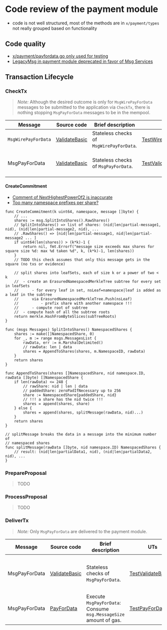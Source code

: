 # Code review of the payment module

- code is not well structured, most of the methods are in `x/payment/types` not really grouped based on functionality

## Code quality
- [x/payment/payfordata.go only used for testing](https://github.com/informalsystems/audit-celestia/issues/3)
- [LegacyMsg in payment module deprecated in favor of Msg Services](https://github.com/informalsystems/audit-celestia/issues/1)

## Transaction Lifecycle

### CheckTx

> *Note:* Although the desired outcome is only for `MsgWirePayForData` messages to be submitted to the application via `CheckTx`, there is nothing stopping `MsgPayForData` messages to be in the mempool. 

| Message | Source code | Brief description | UTs | Issues found | 
| ------- | ----------- | ----------------- | --- | ------------ |
| `MsgWirePayForData` | [ValidateBasic](https://github.com/celestiaorg/celestia-app/blob/9e01bd307d428fffcd1a8a66e0d97719a3e83d90/x/payment/types/wirepayfordata.go#L87) | Stateless checks of `MsgWirePayForData`. | [TestWirePayForData_ValidateBasic](https://github.com/celestiaorg/celestia-app/blob/9e01bd307d428fffcd1a8a66e0d97719a3e83d90/x/payment/types/wirepayfordata_test.go#L10) | [CreateCommitment could be expensive for CheckTx](https://github.com/informalsystems/audit-celestia/issues/6) |
| MsgPayForData | [ValidateBasic](https://github.com/celestiaorg/celestia-app/blob/9e01bd307d428fffcd1a8a66e0d97719a3e83d90/x/payment/types/payfordata.go#L39) | Stateless checks of `MsgPayForData`. | [TestValidateBasic](https://github.com/celestiaorg/celestia-app/blob/9e01bd307d428fffcd1a8a66e0d97719a3e83d90/x/payment/types/payfordata_test.go#L318) | - [MsgPayForData.ValidateBasic doesn't invalidate reserved namespaces](https://github.com/informalsystems/audit-celestia/issues/2) |

#### CreateCommitment

- [Comment of NextHighestPowerOf2 is inaccurate](https://github.com/informalsystems/audit-celestia/issues/4)
- [Too many namespace prefixes per share?](https://github.com/informalsystems/audit-celestia/issues/5)

```golang
func CreateCommitment(k uint64, namespace, message []byte) {
    // ...
    shares := msg.SplitIntoShares().RawShares()
    // SplitIntoShares() => list of shares: (nid|len|partial-message1, nid), (nid|len|partial-message2, nid), ...
    // .RawShares() => [nid|len|partial-message1, nid|len|partial-message2 ... ]
    if uint64(len(shares)) > (k*k)-1 {
		return nil, fmt.Errorf("message size exceeds max shares for square size %d: max %d taken %d", k, (k*k)-1, len(shares))
	}
    // TODO this check assumes that only this message gets in the square (no txs or evidence)

    // split shares into leafSets, each of size k or a power of two < k
    //  - create an ErasuredNamespacedMerkleTree subtree for every set in leafSets
    //      - for every leaf in set, nsLeaf=namespace|leaf is added as a leaf in the subtree
    //      via ErasuredNamespacedMerkleTree.Push(nsLeaf)
    //          - prefix share with another namespace !!!
    //      - compute root of subtree
    //  - compute hash of all the subtree roots 
    return merkle.HashFromByteSlices(subTreeRoots)
}

func (msgs Messages) SplitIntoShares() NamespacedShares {
    shares := make([]NamespacedShare, 0)
    for _, m := range msgs.MessagesList {
        rawData, err := m.MarshalDelimited()
        // rawData: len | data
        shares = AppendToShares(shares, m.NamespaceID, rawData)
    }
    return shares
}

func AppendToShares(shares []NamespacedShare, nid namespace.ID, rawData []byte) []NamespacedShare {
    if len(rawData) <= 248 {
        // rawShare: nid | len | data
        // paddedShare: zeroPadIfNecessary up to 256
        share := NamespacedShare{paddedShare, nid}
        // !!! a share has the nid twice !!!
        shares = append(shares, share)
    } else {
        shares = append(shares, splitMessage(rawData, nid)...)
	}
	return shares
}

// splitMessage breaks the data in a message into the minimum number of
// namespaced shares
func splitMessage(rawData []byte, nid namespace.ID) NamespacedShares {
    // result: (nid|len|partialData1, nid), (nid|len|partialData2, nid), ...
}
```

### PrepareProposal

> TODO

### ProcessProposal

> TODO

### DeliverTx

> *Note:* Only `MsgPayForData` are delivered to the payment module.

| Message | Source code | Brief description | UTs | Issues found | 
| ------- | ----------- | ----------------- | --- | ------------ |
| MsgPayForData | [ValidateBasic](https://github.com/celestiaorg/celestia-app/blob/9e01bd307d428fffcd1a8a66e0d97719a3e83d90/x/payment/types/payfordata.go#L39) | Stateless checks of `MsgPayForData`. | [TestValidateBasic](https://github.com/celestiaorg/celestia-app/blob/9e01bd307d428fffcd1a8a66e0d97719a3e83d90/x/payment/types/payfordata_test.go#L318) | - [MsgPayForData.ValidateBasic doesn't invalidate reserved namespaces](https://github.com/informalsystems/audit-celestia/issues/2) <br /> - TODO `MessageShareCommitment` |
| MsgPayForData | [PayForData](https://github.com/celestiaorg/celestia-app/blob/9e01bd307d428fffcd1a8a66e0d97719a3e83d90/x/payment/keeper/keeper.go#L32) | Execute `MsgPayForData`: Consume `msg.MessageSize` amount of gas. | [TestPayForDataGas](https://github.com/celestiaorg/celestia-app/blob/9e01bd307d428fffcd1a8a66e0d97719a3e83d90/x/payment/keeper/gas_test.go#L13) | None |